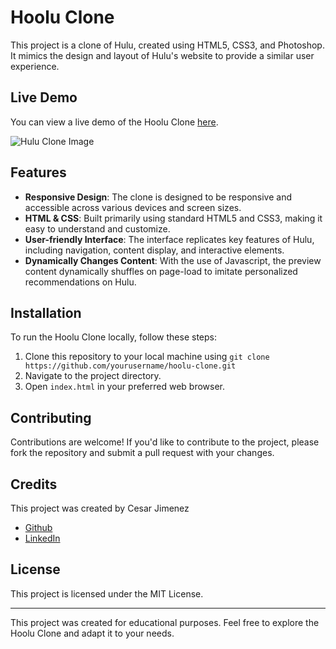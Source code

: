 # Hoolu Clone

This project is a clone of Hulu, created using HTML5, CSS3, and Photoshop. It mimics the design and layout of Hulu's website to provide a similar user experience.

## Live Demo

You can view a live demo of the Hoolu Clone [here](https://hoolu.netlify.app/).

![Hulu Clone Image](https://github.com/cheternal7890/Hulu-Clone/assets/157067093/1bf07f4f-2532-409e-8251-fc3f87696344)

## Features

- **Responsive Design**: The clone is designed to be responsive and accessible across various devices and screen sizes.
- **HTML & CSS**: Built primarily using standard HTML5 and CSS3, making it easy to understand and customize.
- **User-friendly Interface**: The interface replicates key features of Hulu, including navigation, content display, and interactive elements.
- **Dynamically Changes Content**: With the use of Javascript, the preview content dynamically shuffles on page-load to imitate personalized recommendations on Hulu.


## Installation

To run the Hoolu Clone locally, follow these steps:

1. Clone this repository to your local machine using `git clone https://github.com/yourusername/hoolu-clone.git`
2. Navigate to the project directory.
3. Open `index.html` in your preferred web browser.

## Contributing

Contributions are welcome! If you'd like to contribute to the project, please fork the repository and submit a pull request with your changes.

## Credits

This project was created by Cesar Jimenez

- [Github](https://github.com/cheternal7890)
- [LinkedIn](https://www.linkedin.com/in/cesarjimenez-/)

## License

This project is licensed under the MIT License.

---

This project was created for educational purposes. Feel free to explore the Hoolu Clone and adapt it to your needs.
